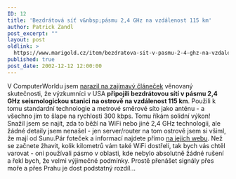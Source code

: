 ```yaml
---
ID: 12
title: 'Bezdrátová síť v&nbsp;pásmu 2,4 GHz na vzdálenost 115 km'
author: Patrick Zandl
post_excerpt: ""
layout: post
oldlink: >
  https://www.marigold.cz/item/bezdratova-sit-v-pasmu-2-4-ghz-na-vzdalenost-115-km
published: true
post_date: 2002-12-12 12:00:00
---
```

V ComputerWorldu jsem <A href="http://www.cw.cz/cw.nsf/page/E16C716E020A6B94C1256C870047BD7B" target=_blank>narazil na zajímavý článeček</A> věnovaný skutečnosti, že výzkumníci v USA <STRONG>připojili bezdrátovou sítí v pásmu 2,4 GHz seismologickou stanici na ostrově na vzdálenost 115 km</STRONG>. Použili k tomu standardní technologie a metrové směrové síto jako anténu - a všechno jim to šlape na rychlosti 300 kbps. Tomu říkám solidní výkon! Snažil jsem se najít, zda to běží na WiFi nebo jiné 2,4 GHz technologii, ale žádné detaily jsem nenašel - jen server/router na tom ostrově jsem si všiml, že mají od Sunu.Pár foteček a informací najdete přímo <A href="http://hpwren.ucsd.edu/news/021101.html" target=_blank>na jejich webu</A>. Než se začnete žhavit, kolik kilometrů vám také WiFi dostřelí, tak bych vás chtěl varovat - oni používali pásmo v oblasti, kde nebylo absolutně žádné rušení a řekl bych, že velmi výjimečné podmínky. Prostě přenášet signály přes moře a přes Prahu je dost podstatný rozdíl...
